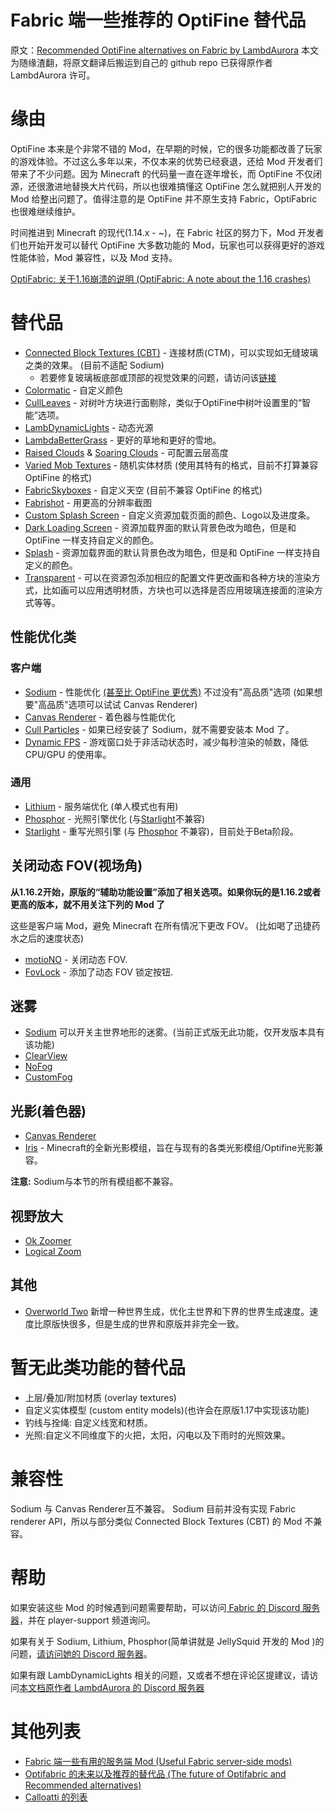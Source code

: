 # Fabric 端一些推荐的 OptiFine 替代品
原文：[Recommended OptiFine alternatives on Fabric by LambdAurora][source]
本文为随缘渣翻，将原文翻译后搬运到自己的 github repo 已获得原作者 LambdAurora 许可。

[source]: https://gist.github.com/LambdAurora/1f6a4a99af374ce500f250c6b42e8754

# 缘由

OptiFine 本来是个非常不错的 Mod，在早期的时候，它的很多功能都改善了玩家的游戏体验。不过这么多年以来，不仅本来的优势已经衰退，还给 Mod 开发者们带来了不少问题。因为 Minecraft 的代码量一直在逐年增长，而 OptiFine 不仅闭源，还很激进地替换大片代码，所以也很难搞懂这 OptiFine 怎么就把别人开发的 Mod 给整出问题了。值得注意的是 OptiFine 并不原生支持 Fabric，OptiFabric 也很难继续维护。

时间推进到 Minecraft 的现代(1.14.x - ~)，在 Fabric 社区的努力下，Mod 开发者们也开始开发可以替代 OptiFine 大多数功能的 Mod，玩家也可以获得更好的游戏性能体验，Mod 兼容性，以及 Mod 支持。

[OptiFabric: 关于1.16崩溃的说明 (OptiFabric: A note about the 1.16 crashes)][optifabric_issue]

[optifabric_issue]: https://github.com/modmuss50/OptiFabric/issues/242

# 替代品

- [Connected Block Textures (CBT)][cbt] - 连接材质(CTM)，可以实现如无缝玻璃之类的效果。 (目前不适配 Sodium)
  - 若要修复玻璃板底部或顶部的视觉效果的问题，请访问该[链接][cbt_glass_panes]
- [Colormatic][colormatic] - 自定义颜色
- [CullLeaves] - 对树叶方块进行面剔除，类似于OptiFine中树叶设置里的“智能”选项。
- [LambDynamicLights][ldl] - 动态光源
- [LambdaBetterGrass] - 更好的草地和更好的雪地。
- [Raised Clouds][raised_clouds] & [Soaring Clouds][soaring_clouds] - 可配置云层高度
- [Varied Mob Textures][vmt] - 随机实体材质 (使用其特有的格式，目前不打算兼容 OptiFine 的格式)
- [FabricSkyboxes][fsb] - 自定义天空 (目前不兼容 OptiFine 的格式)
- [Fabrishot] - 用更高的分辨率截图
- [Custom Splash Screen] - 自定义资源加载页面的颜色、Logo以及进度条。
- [Dark Loading Screen][dls] - 资源加载界面的默认背景色改为暗色，但是和 OptiFine 一样支持自定义的颜色。
- [Splash] - 资源加载界面的默认背景色改为暗色，但是和 OptiFine 一样支持自定义的颜色。
- [Transparent] - 可以在资源包添加相应的配置文件更改画和各种方块的渲染方式，比如画可以应用透明材质，方块也可以选择是否应用玻璃连接面的渲染方式等等。

[cbt]: https://www.curseforge.com/minecraft/mc-mods/connected-block-textures "Connected Block Textures 的 CurseForge页面"
[cbt_glass_panes]: https://github.com/Nuclearfarts/connected-block-textures/issues/1 "Connected Block Textures 的玻璃板显示修复资源包"
[colormatic]: https://www.curseforge.com/minecraft/mc-mods/colormatic "Colormatic 的 CurseForge 页面"
[CullLeaves]: https://github.com/TeamMidnightDust/CullLeaves "CullLeaves 的 GitHub 页面"
[ldl]: https://modrinth.com/mod/lambdynamiclights "LambDynamicLights 的 Modrinth 页面"
[LambdaBetterGrass]: https://modrinth.com/mod/lambdabettergrass "LambdaBetterGrass 的 Modrinth 页面"
[raised_clouds]: https://www.curseforge.com/minecraft/mc-mods/raised-clouds "Raised Clouds 的 CurseForge 页面"
[soaring_clouds]: https://www.curseforge.com/minecraft/mc-mods/soaring-clouds "Soaring Clouds 的 CurseForge 页面"
[vmt]: https://www.curseforge.com/minecraft/mc-mods/varied-mob-textures "Varied Mob Textures 的 CurseForge 页面"
[fsb]: https://www.curseforge.com/minecraft/mc-mods/fabricskyboxes "FabricSkyboxes 的 CurseForge 页面"
[Fabrishot]: https://www.curseforge.com/minecraft/mc-mods/fabrishot "Fabrishot 的 CurseForge 页面"
[Custom Splash Screen]: https://www.curseforge.com/minecraft/mc-mods/custom-splash-screen "Custom Splash Screen"
[dls]: https://www.curseforge.com/minecraft/mc-mods/dark-loading-screen "Dark Loading Screen 的 CurseForge 页面"
[Splash]: https://www.curseforge.com/minecraft/mc-mods/splash "Splash 的 CurseForge 页面"
[Transparent]: https://www.curseforge.com/minecraft/mc-mods/transparent "Transparent 的 CurseForge 页面"

## 性能优化类

### 客户端

- [Sodium] - 性能优化 [(甚至比 OptiFine 更优秀)](https://youtu.be/0fAB6pJK6U4) 不过没有"高品质"选项 (如果想要"高品质"选项可以试试 Canvas Renderer)
- [Canvas Renderer][canvas] - 着色器与性能优化
- [Cull Particles][cull_particles] - 如果已经安装了 Sodium，就不需要安装本 Mod 了。
- [Dynamic FPS] - 游戏窗口处于非活动状态时，减少每秒渲染的帧数，降低 CPU/GPU 的使用率。

[Sodium]: https://modrinth.com/mod/sodium "Sodium 的 Modrinth 页面"
[canvas]: https://www.curseforge.com/minecraft/mc-mods/canvas-renderer "Canvas 的 CurseForge 页面"
[cull_particles]: https://www.curseforge.com/minecraft/mc-mods/cull-particles-fabric "Cull Particles 的 CurseForge 页面"
[Dynamic FPS]: https://www.curseforge.com/minecraft/mc-mods/dynamic-fps "Dynamic FPS 的 CurseForge 页面"

### 通用

- [Lithium] - 服务端优化 (单人模式也有用)
- [Phosphor] - 光照引擎优化 (与[Starlight]不兼容)
- [Starlight] - 重写光照引擎 (与 [Phosphor] 不兼容)，目前处于Beta阶段。

[Lithium]: https://modrinth.com/mod/lithium "Lithium 的 Modrinth 页面"
[Phosphor]: https://modrinth.com/mod/phosphor "Phosphor 的 Modrinth 页面"
[Starlight]: https://github.com/Spottedleaf/Starlight "Starlight 的 Modrinth 页面"

## 关闭动态 FOV(视场角)

**从1.16.2开始，原版的“辅助功能设置”添加了相关选项。如果你玩的是1.16.2或者更高的版本，就不用关注下列的 Mod 了**

这些是客户端 Mod，避免 Minecraft 在所有情况下更改 FOV。 (比如喝了迅捷药水之后的速度状态)

- [motioNO] - 关闭动态 FOV.
- [FovLock] - 添加了动态 FOV 锁定按钮.

[motioNO]: https://www.curseforge.com/minecraft/mc-mods/motiono "MotioNo的CurseForge页面"
[FovLock]: https://github.com/ChloeDawn/FovLock "FovLock的GitHub页面"

## 迷雾

- [Sodium] 可以开关主世界地形的迷雾。(当前正式版无此功能，仅开发版本具有该功能)
- [ClearView](https://www.curseforge.com/minecraft/mc-mods/clearview)
- [NoFog](https://www.curseforge.com/minecraft/mc-mods/nofog)
- [CustomFog](https://www.curseforge.com/minecraft/mc-mods/custom-fog)

## 光影(着色器)

- [Canvas Renderer][canvas]
- [Iris] - Minecraft的全新光影模组，旨在与现有的各类光影模组/Optifine光影兼容。

**注意:** Sodium与本节的所有模组都不兼容。

[Iris]: https://github.com/IrisShaders/Iris

## 视野放大

- [Ok Zoomer](https://www.curseforge.com/minecraft/mc-mods/ok-zoomer)
- [Logical Zoom](https://www.curseforge.com/minecraft/mc-mods/logical-zoom)

## 其他

- [Overworld Two] 新增一种世界生成，优化主世界和下界的世界生成速度。速度比原版快很多，但是生成的世界和原版并非完全一致。

[Overworld Two]: https://www.curseforge.com/minecraft/mc-mods/overworld-two "Overworld Two 的 CurseForge 页面"


# 暂无此类功能的替代品

- 上层/叠加/附加材质 (overlay textures)
- 自定义实体模型 (custom entity models)(也许会在原版1.17中实现该功能)
- 钓线与拴绳: 自定义线宽和材质。
- 光照:自定义不同维度下的火把，太阳，闪电以及下雨时的光照效果。

# 兼容性

Sodium 与 Canvas Renderer互不兼容。
Sodium 目前并没有实现 Fabric renderer API，所以与部分类似 Connected Block Textures (CBT) 的 Mod 不兼容。

# 帮助

如果安装这些 Mod 的时候遇到问题需要帮助，可以访问[ Fabric 的 Discord 服务器](https://discord.gg/v6v4pMv)，并在 player-support 频道询问。

如果有关于 Sodium, Lithium, Phosphor(简单讲就是 JellySquid 开发的 Mod )的问题，[请访问她的 Discord 服务器](https://jellysquid.me/discord)。

如果有跟 LambDynamicLights 相关的问题，又或者不想在评论区提建议，请访问[本文档原作者 LambdAurora 的 Discord 服务器](https://discord.gg/abEbzzv)

# 其他列表

 - [Fabric 端一些有用的服务端 Mod (Useful Fabric server-side mods)](https://gist.github.com/comp500/12417ee3685f6204362e933c9bcde603)
 - [Optifabric 的未来以及推荐的替代品 (The future of Optifabric and Recommended alternatives)](https://gist.github.com/modmuss50/deff1658c4550ca8b16cb5d40ceaa468)
 - [Calloatti 的列表](https://gist.github.com/calloatti/6220c04e136d329298fd35066dfcc9b0)
